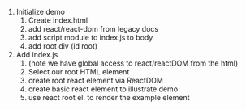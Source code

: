 1. Initialize demo
   1. Create index.html
   2. add react/react-dom from legacy docs
   3. add script module to index.js to body
   4. add root div (id root)
2. Add index.js
   1. (note we have global access to react/reactDOM from the html)
   2. Select our root HTML element
   3. create root react element via ReactDOM
   4. create basic react element to illustrate demo
   5. use react root el. to render the example element
